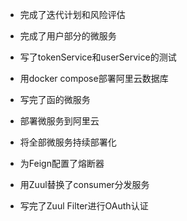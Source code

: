 - 完成了迭代计划和风险评估
- 完成了用户部分的微服务

- 写了tokenService和userService的测试
- 用docker compose部署阿里云数据库
- 写完了函的微服务
- 部署微服务到阿里云
- 将全部微服务持续部署化
- 为Feign配置了熔断器
- 用Zuul替换了consumer分发服务
- 写完了Zuul Filter进行OAuth认证